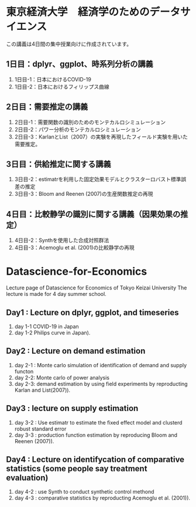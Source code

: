 # 東京経済大学　経済学のためのデータサイエンス
この講義は4日間の集中授業向けに作成されています。

## 1日目：dplyr、ggplot、時系列分析の講義
1. 1日目-1：日本におけるCOVID-19
2. 1日目-2：日本におけるフィリップス曲線

## 2日目：需要推定の講義
1. 2日目-1：需要関数の識別のためのモンテカルロシミュレーション
2. 2日目-2：パワー分析のモンテカルロシミュレーション
3. 2日目-3：KarlanとList（2007）の実験を再現したフィールド実験を用いた需要推定。

## 3日目：供給推定に関する講義
1. 3日目-2：estimatrを利用した固定効果モデルとクラスターロバスト標準誤差の推定
2. 3日目-3：Bloom and Reenen (2007)の生産関数推定の再現

## 4日目：比較静学の識別に関する講義（因果効果の推定）
1. 4日目-2：Synthを使用した合成対照群法
2. 4日目-3：Acemoglu et al. (2001)の比較静学の再現

# Datascience-for-Economics
Lecture page of Datascience for Economics of Tokyo Keizai University
The lecture is made for 4 day summer school.

## Day1 : Lecture on dplyr, ggplot, and timeseries
1. day 1-1  COVID-19 in Japan
2. day 1-2 Philips curve in Japan).

## Day2 : Lecture on demand estimation
1. day 2-1 : Monte carlo simulation of identification of demand and supply functon
2. day 2-2: Monte carlo of power analysis
3. day 2-3: demand estimation by using field experiments by reproducting Karlan and List(2007)).

## Day3 : lecture on supply estimation
1. day 3-2 : Use estimatr to estimate the fixed effect model and clusterd robust standard error
2. day 3-3 : production function estimation by reproducing Bloom and Reenen (2007)).

## Day4 : Lecture on identifycation of comparative statistics (some people say treatment evaluation)
1. day 4-2 : use Synth to conduct synthetic control methond
2. day 4-3 : comparative statistics by reproducting Acemoglu et al. (2001)).
